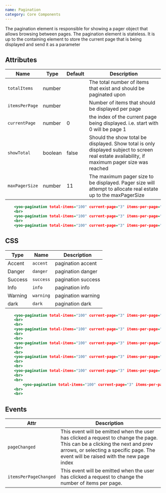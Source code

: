 ```yaml
---
name: Pagination
category: Core Components
---
```

The pagination element is responsible for showing a pager object that allows browsing between pages. The pagination element is stateless. It is up to the containing element to store the current page that is being displayed and send it as a parameter 

## Attributes
|Name|Type|Default|Description|
|---|---|---|---|
|`totalItems`|number|   |The total number of items that exist and should be paginated upon|
|`itemsPerPage`|number| |Number of items that should be displayed per page|
|`currentPage`|number|0|the index of the current page being displayed. i.e. start with 0 will be page 1|
|`showTotal`|boolean|false|Should the show total be displayed. Show total is only displayed subject to screen real estate availability, if maximum pager size was reached |
|`maxPagerSize`|number| 11 |The maximum pager size to be displayed. Pager size will attempt to allocate real estate up to the maxPagerSize|

```yoo-pagination-variations.html
    <yoo-pagination total-items="100" current-page="3" items-per-page="10" class="dark"></yoo-pagination>
    <br>
    <yoo-pagination total-items="100" current-page="3" items-per-page="10" max-pager-size="5" class="dark"></yoo-pagination>
    <br>
    <yoo-pagination total-items="100" current-page="3" items-per-page="10" class="dark" show-total="true"></yoo-pagination>    
```

## CSS

|Type|Name|Description|
|---|---|---|
|Accent|`accent`|pagination accent|
|Danger|`danger`|pagination danger|
|Success|`success`|pagination success|
|Info|`info` |pagination info|
|Warning|`warning`|pagination warning|
|dark|`dark`|pagination dark|

```yoo-pagination.html
    <yoo-pagination total-items="100" current-page="3" items-per-page="10" show-total="true", max-page-size="7" class="dark"></yoo-pagination>
    <br>
    <br>
    <yoo-pagination total-items="100" current-page="3" items-per-page="10" show-total="true", max-page-size="7" class="accent"></yoo-pagination>
    <br>
    <br>
    <yoo-pagination total-items="100" current-page="3" items-per-page="10" show-total="true", max-page-size="7" class="danger"></yoo-pagination>
    <br>
    <br>
    <yoo-pagination total-items="100" current-page="3" items-per-page="10" show-total="true", max-page-size="7" class="success"></yoo-pagination>
    <br>
    <br>
    <yoo-pagination total-items="100" current-page="3" items-per-page="10" show-total="true", max-page-size="7" class="info"></yoo-pagination>
    <br>
    <br>
        <yoo-pagination total-items="100" current-page="3" items-per-page="10" show-total="true", max-page-size="7" class="warning"></yoo-pagination>
    <br>
    <br>
```

## Events

|Attr|Description|
|---|---|
|`pageChanged`|This event will be emitted when the user has clicked a request to change the page. This can be a clicking the next and prev arrows, or selecting a specific page. The event will be raised with the new page index|
|`itemsPerPageChanged`|This event will be emitted when the user has clicked a request to change the number of items per page.
